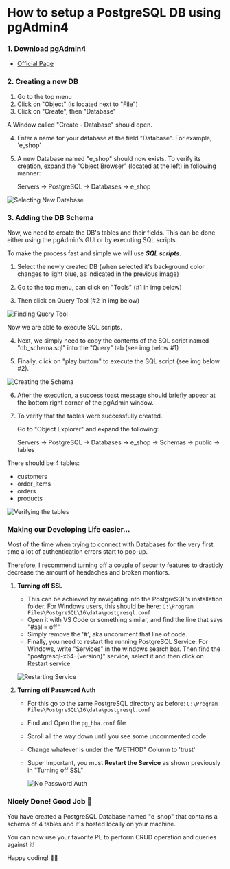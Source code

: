# How to setup a PostgreSQL DB using pgAdmin4

### 1. Download pgAdmin4

- [Official Page](https://www.pgadmin.org/download/)

### 2. Creating a new DB

1. Go to the top menu
2. Click on "Object" (is located next to "File")
3. Click on "Create", then "Database"

A Window called "Create - Database" should open.

4. Enter a name for your database at the field "Database". For example, 'e_shop'
5. A new Database named "e_shop" should now exists. To verify its creation, expand the "Object Browser" (located at the left) in following manner:

   Servers -> PostgreSQL -> Databases -> e_shop

![Selecting New Database](/backend/e-commerce-app/internal/database/sql/img_for_readme/pgAdmin_001.png)

### 3. Adding the DB Schema

Now, we need to create the DB's tables and their fields. This can be done either using the pgAdmin's GUI or by executing SQL scripts.

To make the process fast and simple we will use **_SQL scripts_**.

1. Select the newly created DB (when selected it's background color changes to light blue, as indicated in the previous image)

2. Go to the top menu, can click on "Tools" (#1 in img below)

3. Then click on Query Tool (#2 in img below)

![Finding Query Tool](/backend/e-commerce-app/internal/database/sql/img_for_readme/pgAdmin_002.png)

Now we are able to execute SQL scripts.

4. Next, we simply need to copy the contents of the SQL script named "db_schema.sql" into the "Query" tab (see img below #1)

5. Finally, click on "play buttom" to execute the SQL script (see img below #2).

![Creating the Schema](/backend/e-commerce-app/internal/database/sql/img_for_readme/pgAdmin_003.png)

6. After the execution, a success toast message should briefly appear at the bottom right corner of the pgAdmin window.

7. To verify that the tables were successfully created.

   Go to "Object Explorer" and expand the following:

   Servers -> PostgreSQL -> Databases -> e_shop -> Schemas -> public -> tables

There should be 4 tables:

- customers
- order_items
- orders
- products

![Verifying the tables](/backend/e-commerce-app/internal/database/sql/img_for_readme/pgAdmin_004.png)

### Making our Developing Life easier...

Most of the time when trying to connect with Databases for the very first time a lot of authentication errors start to pop-up.

Therefore, I recommend turning off a couple of security features to drasticly decrease the amount of headaches and broken montiors.

1. **Turning off SSL**

   - This can be achieved by navigating into the PostgreSQL's installation folder. For Windows users, this should be here: `C:\Program Files\PostgreSQL\16\data\postgresql.conf`
   - Open it with VS Code or something similar, and find the line that says "#ssl = off"
   - Simply remove the '#', aka uncomment that line of code.
   - Finally, you need to restart the running PostgreSQL Service. For Windows, write "Services" in the windows search bar. Then find the "postgresql-x64-{version}" service, select it and then click on Restart service

   ![Restarting Service](/backend/e-commerce-app/internal/database/sql/img_for_readme/pgAdmin_005.png)

2. **Turning off Password Auth**

   - For this go to the same PostgreSQL directory as before: `C:\Program Files\PostgreSQL\16\data\postgresql.conf`
   - Find and Open the `pg_hba.conf` file
   - Scroll all the way down until you see some uncommented code
   - Change whatever is under the "METHOD" Column to 'trust'
   - Super Important, you must **Restart the Service** as shown previously in "Turning off SSL"

     ![No Password Auth](/backend/e-commerce-app/internal/database/sql/img_for_readme/pgAdmin_006.png)

### Nicely Done! Good Job 🎉

You have created a PostgreSQL Database named "e_shop" that contains a schema of 4 tables and it's hosted locally on your machine.

You can now use your favorite PL to perform CRUD operation and queries against it!

Happy coding! 👩‍💻

